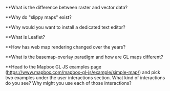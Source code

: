 **What is the difference between raster and vector data?

**Why do "slippy maps" exist?

**Why would you want to install a dedicated text editor?

**What is Leaflet?

**How has web map rendering changed over the years?

**What is the basemap-overlay paradigm and how are GL maps different?

**Head to the Mapbox GL JS examples page (https://www.mapbox.com/mapbox-gl-js/example/simple-map/) and pick two examples under the user interactions section. What kind of interactions do you see? Why might you use each of those interactions?
